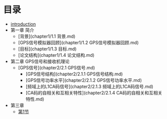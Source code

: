 # 目录

* [introduction](README.md)
* 第一章 简介
   * [背景](chapter1/1.1 背景.md)
   * [GPS信号模拟器回顾](chapter1/1.2 GPS信号模拟器回顾.md)
   * [目标](chapter1/1.3 目标.md)
   * [论文结构](chapter1/1.4 论文结构.md)
* 第二章 GPS信号和接收机理论
   * [GPS信号](chapter2/2.1 GPS信号.md)
      * [GPS信号结构](chapter2/2.1.1 GPS信号结构.md)
	  * [GPS信号功率水平](chapter2/2.1.2 GPS信号功率水平.md)
	  * [频域上的L1CA码信号](chapter2/2.1.3 频域上的L1CA码信号.md)
	  * [CA码的自相关和互相关特性](chapter2/2.1.4 CA码的自相关和互相关特性.md)
* 第三章
   * [第1节](chapter3/GPS中频模拟器的实现.md)

